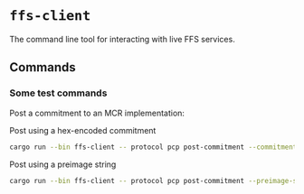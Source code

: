 # `ffs-client`

The command line tool for interacting with live FFS services.

## Commands

### Some test commands

Post a commitment to an MCR implementation:

Post using a hex-encoded commitment

```bash
cargo run --bin ffs-client -- protocol pcp post-commitment --commitment-hex <hex>
```

Post using a preimage string

```bash
cargo run --bin ffs-client -- protocol pcp post-commitment --preimage-string <string>
```
